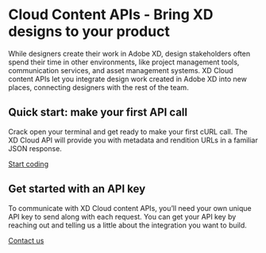 # Cloud Content APIs - Bring XD designs to your product

While designers create their work in Adobe XD, design stakeholders often spend their time in other environments, like project management tools, communication services, and asset management systems. XD Cloud content APIs let you integrate design work created in Adobe XD into new places, connecting designers with the rest of the team.

<a href="/tutorials/quick-start.md"><object style="width: 100%" type="image/png" data="/images/integrate.svg"></object></a>

<a href="https://console.adobe.io"><object style="width: 100%" type="image/png" data="/images/go-live.svg"></object></a>

<object style="width: 100%" type="image/png" data="/images/code.svg"></object>

## Quick start: make your first API call

Crack open your terminal and get ready to make your first cURL call. The XD Cloud API will provide you with metadata and rendition URLs in a familiar JSON response.

[Start coding](/tutorials/quick-start.md)

## Get started with an API key

To communicate with XD Cloud content APIs, you’ll need your own unique API key to send along with each request. You can get your API key by reaching out and telling us a little about the integration you want to build.

[Contact us]()

<a href="https://forums.adobexdplatform.com"><object style="width: 100%" type="image/png" data="/images/community.png"></object></a>